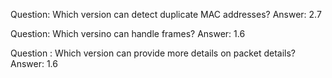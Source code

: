 Question: Which version can detect duplicate MAC addresses?
Answer: 2.7

Question: Which versino can handle frames?
Answer: 1.6

Question : Which version can provide more details on packet details?
Answer: 1.6
